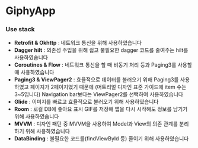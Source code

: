 # GiphyApp
### Use stack
- **Retrofit & Okhttp** : 네트워크 통신을 위해 사용하였습니다
- **Dagger hilt** : 의존성 주입을 위해 쉽고 불필요한 dagger 코드를 줄여주는 hilt를 사용하였습니다
- **Coroutines & Flow** : 네트워크 통신을 할 때 비동기 처리 등과 Paging3를 사용할 때 사용하였습니다
- **Paging3 & ViewPager2** : 효율적으로 데이터를 불러오기 위해 Paging3를 사용하였고 페이지가 2페이지였기 때문에 (머트리얼 디자인 표준 가이드에 item 수는 3~5입니다) Navigation bar보다는 ViewPager2를 선택하여 사용하였습니다
- **Glide** : 이미지를 빠르고 효율적으로 불러오기 위해 사용하였습니다
- **Room** : 로컬 DB에 좋아요 표시 GIF를 저장해 앱을 다시 시작해도 정보를 남기기 위해 사용하였습니다
- **MVVM** : 디자인 패턴 중 MVVM을 사용하여 Model과 View의 의존 관계를 분리하기 위해 사용하였습니다
- **DataBinding** : 불필요한 코드를(findViewById 등) 줄이기 위해 사용하였습니다
